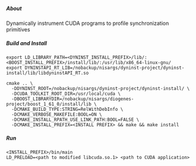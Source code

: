 ##### About
Dynamically instrument CUDA programs to profile synchronization primitives

##### Build and Install

```
export LD_LIBRARY_PATH=<DYNINST_INSTALL_PREFIX>/lib/:<BOOST_INSTALL_PREFIX>/install/lib/:/usr/lib/x86_64-linux-gnu/
export DYNINSTAPI_RT_LIB=/nobackup/nisargs/dyninst-project/dyninst-install/lib/libdyninstAPI_RT.so

cmake .. \
  -DDYNINST_ROOT=/nobackup/nisargs/dyninst-project/dyninst-install/ \
  -DCUDA_TOOLKIT_ROOT_DIR=/usr/local/cuda \
  -DBOOST_LIBRARYDIR=/nobackup/nisargs/diogenes-project/boost_1_61_0/install/lib \
  -DCMAKE_BUILD_TYPE:STRING=RelWithDebInfo \
  -DCMAKE_VERBOSE_MAKEFILE:BOOL=ON \
  -DCMAKE_INSTALL_RPATH_USE_LINK_PATH:BOOL=FALSE \
  -DCMAKE_INSTALL_PREFIX=<INSTALL PREFIX> && make && make install
```

##### Run

```
<INSTALL_PREFIX>/bin/main
LD_PRELOAD=<path to modified libcuda.so.1> <path to CUDA application>
```
